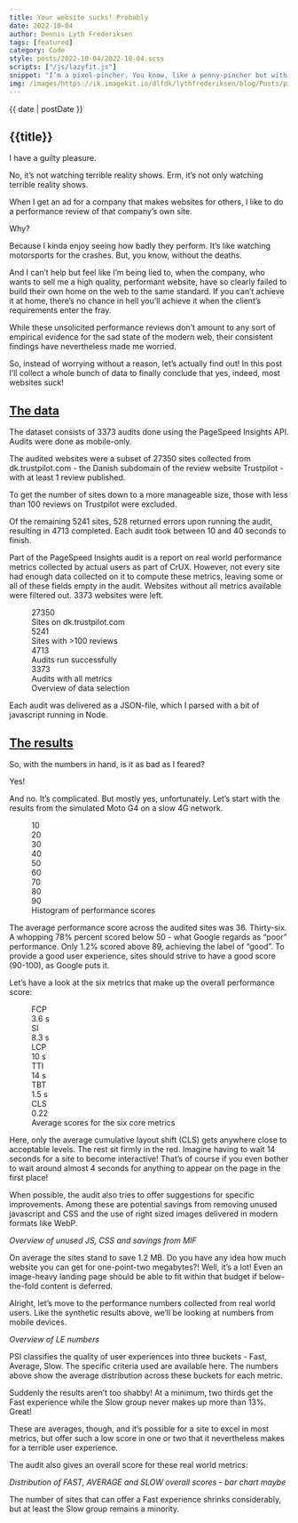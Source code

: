```yaml
---
title: Your website sucks! Probably
date: 2022-10-04
author: Dennis Lyth Frederiksen
tags: [featured]
category: Code
style: posts/2022-10-04/2022-10-04.scss
scripts: ["/js/lazyfit.js"]
snippet: "I’m a pixel-pincher. You know, like a penny-pincher but with pixels? Anyway, I hate sending along pixels that don’t end up on the screen. It’s wasteful and I don’t like it! In this blog post I detail how I load perfectly sized images using a tiny bit of javascript and an image CDN. Full code included!"
img: /images/https://ik.imagekit.io/dlfdk/lythfrederiksen/blog/Posts/pixel-perfect/Painting_within_a_frame_eBEbYajVG.png
---
```


<section>

<p class="article__date">{{ date | postDate }}</p>

<h1 class="title">{{title}}</h1>

I have a guilty pleasure.

No, it’s not watching terrible reality shows. Erm, it’s not only watching terrible reality shows.

When I get an ad for a company that makes websites for others, I like to do a performance review of that company’s own site.

Why?

Because I kinda enjoy seeing how badly they perform. It’s like watching motorsports for the crashes. But, you know, without the deaths.

And I can’t help but feel like I’m being lied to, when the company, who wants to sell me a high quality, performant website, have so clearly failed to build their own home on the web to the same standard. If you can’t achieve it at home, there’s no chance in hell you’ll achieve it when the client’s requirements enter the fray.

While these unsolicited performance reviews don’t amount to any sort of empirical evidence for the sad state of the modern web, their consistent findings have nevertheless made me worried.

So, instead of worrying without a reason, let’s actually find out! In this post I’ll collect a whole bunch of data to finally conclude that yes, indeed, most websites suck!

</section>

<section>

<h2 id="the-data"><a title="Permalink to The data" href="#the-data">The data</a></h2>

The dataset consists of 3373 audits done using the PageSpeed Insights API. Audits were done as mobile-only.

The audited websites were a subset of 27350 sites collected from dk.trustpilot.com - the Danish subdomain of the review website Trustpilot - with at least 1 review published.

To get the number of sites down to a more manageable size, those with less than 100 reviews on Trustpilot were excluded.

Of the remaining 5241 sites, 528 returned errors upon running the audit, resulting in 4713 completed. Each audit took between 10 and 40 seconds to finish.

Part of the PageSpeed Insights audit is a report on real world performance metrics collected by actual users as part of CrUX. However, not every site had enough data collected on it to compute these metrics, leaving some or all of these fields empty in the audit. Websites without all metrics available were filtered out. 3373 websites were left.

<figure class="data-selection">
    <div class="data-selection__group">
        <div class="data-selection__bar"></div>
        <div class="data-selection__number">27350</div>
        <div class="data-selection__label">Sites on dk.trustpilot.com</div>
    </div>
    <div class="data-selection__group">
        <div class="data-selection__bar"></div>
        <div class="data-selection__number">5241</div>
        <div class="data-selection__label">Sites with >100 reviews</div>
    </div>
    <div class="data-selection__group">
        <div class="data-selection__bar"></div>
        <div class="data-selection__number">4713</div>
        <div class="data-selection__label">Audits run successfully</div>
    </div>
    <div class="data-selection__group">
        <div class="data-selection__bar"></div>
        <div class="data-selection__number">3373</div>
        <div class="data-selection__label">Audits with all metrics</div>
    </div>
    <figcaption>Overview of data selection</figcaption>
</figure>

Each audit was delivered as a JSON-file, which I parsed with a bit of javascript running in Node.

</section>

<section>

<h2 id="the-results"><a title="Permalink to The results" href="#the-results">The results</a></h2>

So, with the numbers in hand, is it as bad as I feared?

Yes!

And no. It’s complicated. But mostly yes, unfortunately. Let’s start with the results from the simulated Moto G4 on a slow 4G network.

<figure class="histogram">
    <div class="histogram__bars">
        <div style="--height: 19%"></div>
        <div style="--height: 63%"></div>
        <div style="--height: 100%"></div>
        <div style="--height: 71%"></div>
        <div style="--height: 54%"></div>
        <div style="--height: 38%"></div>
        <div style="--height: 21%"></div>
        <div style="--height: 14%"></div>
        <div style="--height: 9%"></div>
        <div style="--height: 4%"></div>
    </div>
    <div class="histogram__labels">
        <div>10</div>
        <div>20</div>
        <div>30</div>
        <div>40</div>
        <div>50</div>
        <div>60</div>
        <div>70</div>
        <div>80</div>
        <div>90</div>
    </div>
    <figcaption>Histogram of performance scores</figcaption>
</figure>

The average performance score across the audited sites was 36. Thirty-six. A whopping 78% percent scored below 50 - what Google regards as “poor” performance. Only 1.2% scored above 89, achieving the label of “good”. To provide a good user experience, sites should strive to have a good score (90-100), as Google puts it.

Let’s have a look at the six metrics that make up the overall performance score:

<figure class="six-metrics">
    <div class="six-metrics__metric">
        <div class="six-metrics__background"></div>
        <div>FCP</div>
        <div>3.6<span> s</span></div>
    </div>
    <div class="six-metrics__metric">
        <div class="six-metrics__background"></div>
        <div>SI</div>
        <div>8.3<span> s</span></div>
    </div>
    <div class="six-metrics__metric">
        <div class="six-metrics__background"></div>
        <div>LCP</div>
        <div>10<span> s</span></div>
    </div>
    <div class="six-metrics__metric">
        <div class="six-metrics__background"></div>
        <div>TTI</div>
        <div>14<span> s</span></div>
    </div>
    <div class="six-metrics__metric">
        <div class="six-metrics__background"></div>
        <div>TBT</div>
        <div>1.5<span> s</span></div>
    </div>
    <div class="six-metrics__metric">
        <div class="six-metrics__background"></div>
        <div>CLS</div>
        <div>0.22</div>
    </div>
    <figcaption>Average scores for the six core metrics</figcaption>
</figure>

Here, only the average cumulative layout shift (CLS) gets anywhere close to acceptable levels. The rest sit firmly in the red. Imagine having to wait 14 seconds for a site to become interactive! That’s of course if you even bother to wait around almost 4 seconds for anything to appear on the page in the first place!

When possible, the audit also tries to offer suggestions for specific improvements. Among these are potential savings from removing unused javascript and CSS and the use of right sized images delivered in modern formats like WebP.

_Overview of unused JS, CSS and savings from MIF_

On average the sites stand to save 1.2 MB. Do you have any idea how much website you can get for one-point-two megabytes?! Well, it’s a lot! Even an image-heavy landing page should be able to fit within that budget if below-the-fold content is deferred.

Alright, let’s move to the performance numbers collected from real world users. Like the synthetic results above, we’ll be looking at numbers from mobile devices.

_Overview of LE numbers_

PSI classifies the quality of user experiences into three buckets - Fast, Average, Slow. The specific criteria used are available here. The numbers above show the average distribution across these buckets for each metric.

Suddenly the results aren’t too shabby! At a minimum, two thirds get the Fast experience while the Slow group never makes up more than 13%. Great!

These are averages, though, and it’s possible for a site to excel in most metrics, but offer such a low score in one or two that it nevertheless makes for a terrible user experience.

The audit also gives an overall score for these real world metrics:

_Distribution of FAST, AVERAGE and SLOW overall scores - bar chart maybe_

The number of sites that can offer a Fast experience shrinks considerably, but at least the Slow group remains a minority.

</section>
